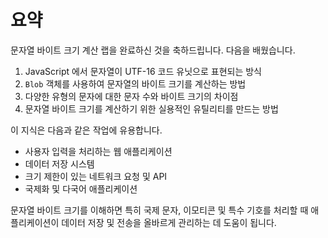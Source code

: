 # 요약

문자열 바이트 크기 계산 랩을 완료하신 것을 축하드립니다. 다음을 배웠습니다.

1. JavaScript 에서 문자열이 UTF-16 코드 유닛으로 표현되는 방식
2. `Blob` 객체를 사용하여 문자열의 바이트 크기를 계산하는 방법
3. 다양한 유형의 문자에 대한 문자 수와 바이트 크기의 차이점
4. 문자열 바이트 크기를 계산하기 위한 실용적인 유틸리티를 만드는 방법

이 지식은 다음과 같은 작업에 유용합니다.

- 사용자 입력을 처리하는 웹 애플리케이션
- 데이터 저장 시스템
- 크기 제한이 있는 네트워크 요청 및 API
- 국제화 및 다국어 애플리케이션

문자열 바이트 크기를 이해하면 특히 국제 문자, 이모티콘 및 특수 기호를 처리할 때 애플리케이션이 데이터 저장 및 전송을 올바르게 관리하는 데 도움이 됩니다.
